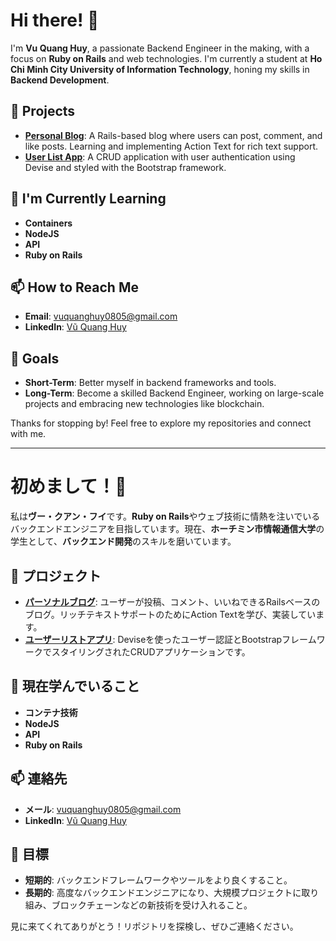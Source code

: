 # Hi there! 👋

I'm **Vu Quang Huy**, a passionate Backend Engineer in the making, with a focus on **Ruby on Rails** and web technologies. I'm currently a student at **Ho Chi Minh City University of Information Technology**, honing my skills in **Backend Development**.

## 🌟 Projects
- **[Personal Blog](https://github.com/Vu-Qu-Huy/Blog_Website )**: A Rails-based blog where users can post, comment, and like posts. Learning and implementing Action Text for rich text support.
- **[User List App](https://github.com/Vu-Qu-HuyUser_List)**: A CRUD application with user authentication using Devise and styled with the Bootstrap framework.

## 🌱 I'm Currently Learning
- **Containers**
- **NodeJS**
- **API**
- **Ruby on Rails**

## 📫 How to Reach Me
- **Email**: [vuquanghuy0805@gmail.com](mailto:vuquanghuy0805@gmail.com)
- **LinkedIn**: [Vũ Quang Huy](https://www.linkedin.com/in/vu-qu-huy)

## 🎯 Goals
- **Short-Term**: Better myself in backend frameworks and tools.
- **Long-Term**: Become a skilled Backend Engineer, working on large-scale projects and embracing new technologies like blockchain.

Thanks for stopping by! Feel free to explore my repositories and connect with me. 

---

# 初めまして！👋

私は**ヴー・クアン・フイ**です。**Ruby on Rails**やウェブ技術に情熱を注いでいるバックエンドエンジニアを目指しています。現在、**ホーチミン市情報通信大学**の学生として、**バックエンド開発**のスキルを磨いています。

## 🌟 プロジェクト
- **[パーソナルブログ](https://github.com/Vu-Qu-Huy/Blog_Website )**: ユーザーが投稿、コメント、いいねできるRailsベースのブログ。リッチテキストサポートのためにAction Textを学び、実装しています。
- **[ユーザーリストアプリ](https://github.com/Vu-Qu-Huy/User_List)**: Deviseを使ったユーザー認証とBootstrapフレームワークでスタイリングされたCRUDアプリケーションです。

## 🌱 現在学んでいること
- **コンテナ技術**
- **NodeJS**
- **API**
- **Ruby on Rails**

## 📫 連絡先
- **メール**: [vuquanghuy0805@gmail.com](mailto:vuquanghuy0805@gmail.com)
- **LinkedIn**: [Vũ Quang Huy](https://www.linkedin.com/in/vu-qu-huy)

## 🎯 目標
- **短期的**: バックエンドフレームワークやツールをより良くすること。
- **長期的**: 高度なバックエンドエンジニアになり、大規模プロジェクトに取り組み、ブロックチェーンなどの新技術を受け入れること。

見に来てくれてありがとう！リポジトリを探検し、ぜひご連絡ください。
